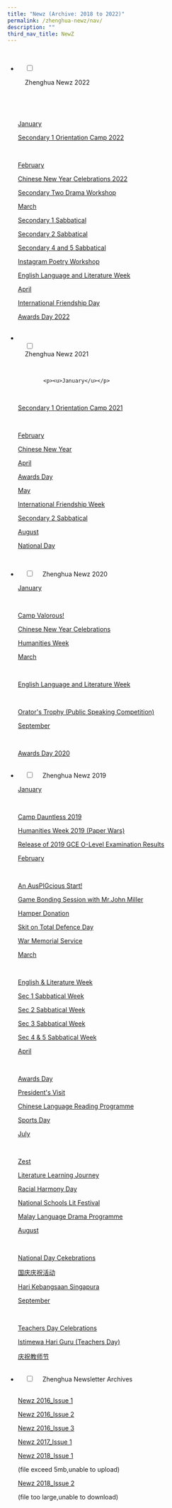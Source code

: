 ```yaml
---
title: "Newz (Archive: 2018 to 2022)"
permalink: /zhenghua-newz/nav/
description: ""
third_nav_title: NewZ
---
```

<ul class="jekyllcodex_accordion">

&nbsp;&nbsp;<li>

&nbsp;&nbsp;&nbsp;&nbsp;<input type="checkbox" id="accordion1">

&nbsp;&nbsp;&nbsp;&nbsp;<label for="accordion1">Zhenghua Newz 2022</label>

&nbsp;&nbsp;&nbsp;&nbsp;<div>

&nbsp;&nbsp;&nbsp;&nbsp;&nbsp;&nbsp;<p><u>January</u></p>
			<p><a href="/zhenghua-newz/nav/Secondary-One-Orientation-Camp-2022/">Secondary 1 Orientation Camp 2022</a> </p>
			&nbsp;<p><u>February</u></p>
			<p><a href="/zhenghua-newz/nav/cny-2022/">Chinese New Year Celebrations 2022</a> </p>
			<p><a href="/zhenghua-newz/nav/sec-2-drama-workshop">Secondary Two Drama Workshop</a> </p>
			<p><u>March</u></p>
			<p><a href="/zhenghua-newz/nav/sec-1-sab">Secondary 1 Sabbatical</a> </p>
			<p><a href="/zhenghua-newz/nav/sec-2-sab">Secondary 2 Sabbatical</a> </p>
			<p><a href="/zhenghua-newz/nav/sec-4-and-5-sab">Secondary 4 and 5 Sabbatical</a> </p>
				<p><a href="/zhenghua-newz/nav/insta-poetry-workshop">Instagram Poetry Workshop</a> </p>
			<p><a href="/zhenghua-newz/nav/eng-lang-and-lit-week">English Language and Literature Week</a> </p>
			<p><u>April</u></p>
			<p><a href="/zhenghua-newz/nav/internationa-friendship-day">International Friendship Day</a> </p>
			<p><a href="/zhenghua-newz/nav/awards-day-2022">Awards Day 2022</a> </p>
&nbsp;&nbsp;&nbsp;&nbsp;</div>
	</li>
	<li>  
&nbsp;&nbsp;&nbsp;&nbsp;<input type="checkbox" id="accordion2">  
&nbsp;&nbsp;&nbsp;&nbsp;<label for="accordion2">Zhenghua Newz 2021</label>  
		
&nbsp;&nbsp;&nbsp;&nbsp;<div>  
			
			<p><u>January</u></p>
&nbsp;&nbsp;&nbsp;&nbsp;&nbsp;&nbsp;<p><a href="/zhenghua-newz/nav/sec-1-orientation-camp-2021">Secondary 1 Orientation Camp 2021</a></p>  
			<p><u>February</u></p>
			<p><a href="/zhenghua-newz/nav/cny-2021-">Chinese New Year</a> </p>
			<p><u>April</u></p>
			<p><a href="/zhenghua-newz/nav/awards-day-2021">Awards Day</a> </p>
			<p><u>May</u></p>
			<p><a href="/zhenghua-newz/nav/international-friendship-week">International Friendship Week</a> </p>
			<p><a href="/zhenghua-newz/nav/sec-2-sab-2021">Secondary 2 Sabbatical</a> </p>
			<p><u>August</u></p>
			<p><a href="/zhenghua-newz/nav/national-day">National Day</a> </p>
&nbsp;&nbsp;&nbsp;&nbsp;</div>  
</li>
	<li>  
&nbsp;&nbsp;&nbsp;&nbsp;<input type="checkbox" id="accordion3">  
&nbsp;&nbsp;&nbsp;&nbsp;<label for="accordion3">Zhenghua Newz 2020</label>  
&nbsp;&nbsp;&nbsp;&nbsp;<div>  
			<p><u>January</u></p>
&nbsp;&nbsp;&nbsp;&nbsp;&nbsp;&nbsp;<p><a href="/zhenghua-newz/nav/camp-valorous">Camp Valorous!</a></p> 
			<p><a href="/zhenghua-newz/nav/cny-2020">Chinese New Year Celebrations</a> </p>
			<p><a href="/zhenghua-newz/nav/humanities-week">Humanities Week</a> </p>
			<p><u>March</u></p>
&nbsp;&nbsp;&nbsp;&nbsp;&nbsp;&nbsp;<p><a href="/zhenghua-newz/nav/english-language-and-literature-week">English Language and Literature Week</a></p> 
			&nbsp;<p><a href="/zhenghua-newz/nav/orator-trophy">Orator's Trophy (Public Speaking Competition)</a></p> 
			<p><u>September</u></p>
&nbsp;&nbsp;&nbsp;&nbsp;&nbsp;&nbsp;<p><a href="/zhenghua-newz/nav/awards-day-2020">Awards Day 2020</a></p> 
&nbsp;&nbsp;&nbsp;&nbsp;</div>  
</li>
	<li>  
&nbsp;&nbsp;&nbsp;&nbsp;<input type="checkbox" id="accordion4">  
&nbsp;&nbsp;&nbsp;&nbsp;<label for="accordion4">Zhenghua Newz 2019</label>  
&nbsp;&nbsp;&nbsp;&nbsp;<div>  
			<p><u>January</u></p>
&nbsp;&nbsp;&nbsp;&nbsp;&nbsp;&nbsp;<p><a href="/zhenghua-newz/nav/camp-dauntless-2019">Camp Dauntless 2019</a></p>
			<p><a href="/zhenghua-newz/nav/humanities-week-2019">Humanities Week 2019 (Paper Wars)</a></p>
			<p><a href="/zhenghua-newz/nav/2019-o-level-result">Release of 2019 GCE O-Level Examination Results</a></p>
			<p><u>February</u></p>
&nbsp;&nbsp;&nbsp;&nbsp;&nbsp;&nbsp;<p><a href="/zhenghua-newz/nav/auspigcious-start">An AusPIGcious Start!</a></p>
			<p><a href="/zhenghua-newz/nav/game-bonding-session">Game Bonding Session with Mr.John Miller</a></p>
			<p><a href="/zhenghua-newz/nav/hamper-donation">Hamper Donation</a></p>
			<p><a href="/zhenghua-newz/nav/skit-on-total-defence-day">Skit on Total Defence Day</a></p>
			<p><a href="/zhenghua-newz/nav/war-memorial-service">War Memorial Service</a></p>
			<p><u>March</u></p>
&nbsp;&nbsp;&nbsp;&nbsp;&nbsp;&nbsp;<p><a href="/zhenghua-newz/nav/english-and-literature-week-2019">English &amp; Literature Week</a></p>
			<p><a href="/zhenghua-newz/nav/sec-1-sab-2019">Sec 1 Sabbatical Week</a></p>
			<p><a href="/zhenghua-newz/nav/sec-2-sab-2019">Sec 2 Sabbatical Week</a></p>
			<p><a href="/zhenghua-newz/nav/sec-3-sab-2019">Sec 3 Sabbatical Week</a></p>
			<p><a href="/zhenghua-newz/nav/sec-4-and-5-sab-2019">Sec 4 &amp; 5 Sabbatical Week</a></p>
			<p><u>April</u></p>
&nbsp;&nbsp;&nbsp;&nbsp;&nbsp;&nbsp;<p><a href="/zhenghua-newz/nav/awards-day-2019">Awards Day</a></p>
			<p><a href="/zhenghua-newz/nav/president-visit">President's Visit</a></p>
			<p><a href="/zhenghua-newz/nav/chinese-language-reading-programme">Chinese Language Reading Programme</a></p>
			<p><a href="/zhenghua-newz/nav/sports-day">Sports Day</a></p>
			<p><u>July</u></p>
&nbsp;&nbsp;&nbsp;&nbsp;&nbsp;&nbsp;<p><a href="/zhenghua-newz/nav/zest">Zest</a></p>
			<p><a href="/zhenghua-newz/nav/literature-learning-journey">Literature Learning Journey</a></p>
			<p><a href="/zhenghua-newz/nav/racial-harmony-day">Racial Harmony Day</a></p>
			<p><a href="/zhenghua-newz/nav/national-school-lit-festival">National Schools Lit Festival</a></p>
			<p><a href="/zhenghua-newz/nav/malay-language-drama-programme-2019">Malay Language Drama Programme</a>
			</p>
			<p><u>August</u></p>
&nbsp;&nbsp;&nbsp;&nbsp;&nbsp;&nbsp;<p><a href="/zhenghua-newz/nav/ndp-celeb-2019">National Day Cekebrations</a></p>
			<p><a href="/zhenghua-newz/nav/ndp-chi">国庆庆祝活动</a></p>
			<p><a href="/zhenghua-newz/nav/ndp-malay">Hari Kebangsaan Singapura</a></p>
			<p><u>September</u></p>
&nbsp;&nbsp;&nbsp;&nbsp;&nbsp;&nbsp;<p><a href="/zhenghua-newz/nav/teachers-day-celeb">Teachers Day Celebrations</a></p>
			<p><a href="/zhenghua-newz/nav/istimewa-hari-guru">Istimewa Hari Guru (Teachers Day)</a></p>
			<p><a href="/zhenghua-newz/nav/jiao-shi-jie">庆祝教师节</a></p>
&nbsp;&nbsp;&nbsp;&nbsp;</div>  
</li>
	<li>  
&nbsp;&nbsp;&nbsp;&nbsp;<input type="checkbox" id="accordion5">  
&nbsp;&nbsp;&nbsp;&nbsp;<label for="accordion5">Zhenghua Newsletter Archives</label>  
&nbsp;&nbsp;&nbsp;&nbsp;<div>  
&nbsp;&nbsp;&nbsp;&nbsp;&nbsp;&nbsp;<p><a href="/files/NewzIssue1.pdf">Newz 2016_Issue 1</a></p>
			<p><a href="/files/newzissue2resized2016.pdf">Newz 2016_Issue 2</a></p> 
			<p><a href="/files/NewZ%202016_Issue%203.pdf">Newz 2016_Issue 3</a></p>
			<p><a href="/files/NewZ%202017_Issue%201.pdf">Newz 2017_Issue 1</a></p>
			<p><a href="">Newz 2018_Issue 1</a></p> (file exceed 5mb,unable to upload)
			<p><a href="">Newz 2018_Issue 2</a></p> (file too large,unable to download)
&nbsp;&nbsp;&nbsp;&nbsp;</div>  
</li>
</ul>